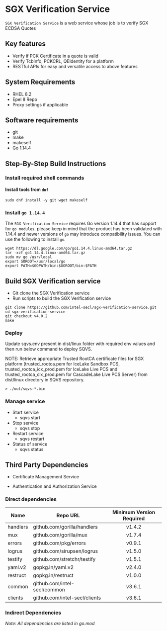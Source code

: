 # SGX Verification Service

`SGX Verification Service` is a web service whose job is to verify SGX ECDSA Quotes

## Key features

- Verify if PCK Certificate in a quote is valid
- Verify TcbInfo, PCKCRL, QEIdentity for a platform
- RESTful APIs for easy and versatile access to above features

## System Requirements

- RHEL 8.2
- Epel 8 Repo
- Proxy settings if applicable

## Software requirements

- git
- make
- makeself
- Go 1.14.4

## Step-By-Step Build Instructions

### Install required shell commands

#### Install tools from `dnf`

```shell
sudo dnf install -y git wget makeself
```

### Install `go 1.14.4`
The `SGX Verification Service` requires Go version 1.14.4 that has support for `go modules`. please keep in mind that the product has been validated with 1.14.4 and newer versions of `go` may introduce compatibility issues. You can use the following to install `go`.

```shell
wget https://dl.google.com/go/go1.14.4.linux-amd64.tar.gz
tar -xzf go1.14.4.linux-amd64.tar.gz
sudo mv go /usr/local
export GOROOT=/usr/local/go
export PATH=$GOPATH/bin:$GOROOT/bin:$PATH
```

## Build SGX Verification service

- Git clone the SGX Verification service
- Run scripts to build the SGX Verification service

```shell
git clone https://github.com/intel-secl/sgx-verification-service.git
cd sgx-verification-service
git checkout v4.0.2
make
```

### Deploy
Update sqvs.env present in dist/linux folder with required env values and then run below command to deploy SQVS.

NOTE: Retrieve appropriate Trusted RootCA certificate files for SGX platform (trusted_rootca.pem for IceLake Sandbox PCS, trusted_rootca_icx_prod.pem for IceLake Live PCS and trusted_rootca_clx_prod.pem for CascadeLake Live PCS Server) from dist/linux directory in SQVS repository.

```shell
> ./out/sqvs-*.bin
```

### Manage service

* Start service
    * sqvs start
* Stop service
    * sqvs stop
* Restart service
    * sqvs restart
* Status of service
    * sqvs status

## Third Party Dependencies

- Certificate Management Service

- Authentication and Authorization Service

### Direct dependencies

| Name        | Repo URL                     | Minimum Version Required           |
| ----------- | ---------------------------  | :--------------------------------: |
| handlers    | github.com/gorilla/handlers  | v1.4.2                             |
| mux         | github.com/gorilla/mux       | v1.7.4                             |
| errors      | github.com/pkg/errors        | v0.9.1                             |
| logrus      | github.com/sirupsen/logrus   | v1.5.0                             |
| testify     | github.com/stretchr/testify  | v1.5.1                             |
| yaml.v2     | gopkg.in/yaml.v2             | v2.4.0                             |
| restruct    | gopkg.in/restruct            | v1.0.0                             |
| common      | github.com/intel-secl/common | v3.6.1                             |
| clients     | github.com/intel-secl/clients| v3.6.1                             |

### Indirect Dependencies


*Note: All dependencies are listed in go.mod*
